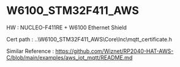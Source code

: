 # W6100_STM32F411_AWS

HW : NUCLEO-F411RE + W6100 Ethernet Shield

Cert path : ..\W6100_STM32F411_AWS\Core\Inc\mqtt_certificate.h

Similar Reference : https://github.com/Wiznet/RP2040-HAT-AWS-C/blob/main/examples/aws_iot_mqtt/README.md
